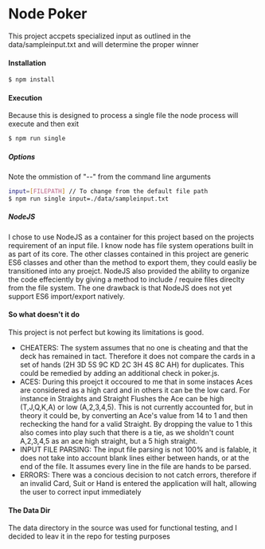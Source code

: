 # Node Poker
This project accpets specialized input as outlined in the data/sampleinput.txt and will determine the proper winner

#### Installation
```sh
$ npm install
```

#### Execution
Because this is designed to process a single file the node process will execute and then exit
```sh
$ npm run single
```

##### Options
Note the ommistion of "--" from the command line arguments
```sh
input=[FILEPATH] // To change from the default file path
$ npm run single input=./data/sampleinput.txt
```

##### NodeJS
I chose to use NodeJS as a container for this project based on the projects requirement of an input file.  I know node
has file system operations built in as part of its core.  The other classes contained in this project are generic
ES6 classes and other than the method to export them, they could easliy be transitioned into any proejct. NodeJS also
provided the ability to organize the code effeciently by giving a method to include / require files direclty from the
file system.  The one drawback is that NodeJS does not yet support ES6 import/export natively.


#### So what doesn't it do
This project is not perfect but kowing its limitations is good.

 - CHEATERS: The system assumes that no one is cheating and that the deck has remained in tact.  Therefore it does not compare the cards in a set of hands (2H 3D 5S 9C KD 2C 3H 4S 8C AH) for duplicates.  This could be remedied by adding an additional check in poker.js.
 - ACES: During this proejct it occoured to me that in some instaces Aces are considered as a high card and in others it can be the low card.  For instance in Straights and Straight Flushes the Ace can be high (T,J,Q,K,A) or low (A,2,3,4,5).  This is not currently accounted for, but in theory it could be, by converting an Ace's value from 14 to 1 and then rechecking the hand for a valid Straight.  By dropping the value to 1 this also comes into play such that there is a tie, as we sholdn't count A,2,3,4,5 as an ace high straight, but a 5 high straight.
 - INPUT FILE PARSING: The input file parsing is not 100% and is falable, it does not take into account blank lines either between hands, or at the end of the file.  It assumes every line in the file are hands to be parsed.
 - ERRORS: There was a concious decision to not catch errors, therefore if an invalid Card, Suit or Hand is entered the application will halt, allowing the user to correct input immediately


#### The Data Dir
The data directory in the source was used for functional testing, and I decided to leav it in the repo for testing purposes

